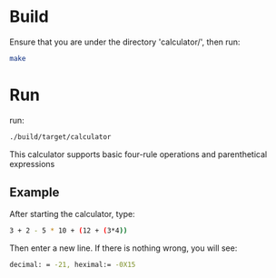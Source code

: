 # Build
Ensure that you are under the directory 'calculator/', then run:
```bash
make
```
# Run
run:
```bash
./build/target/calculator
```
This calculator supports basic four-rule operations and parenthetical expressions
## Example
After starting the calculator, type:
```bash
3 + 2 - 5 * 10 + (12 + (3*4))
```
Then enter a new line. If there is nothing wrong, you will see:
```bash
decimal: = -21, heximal:= -0X15
```